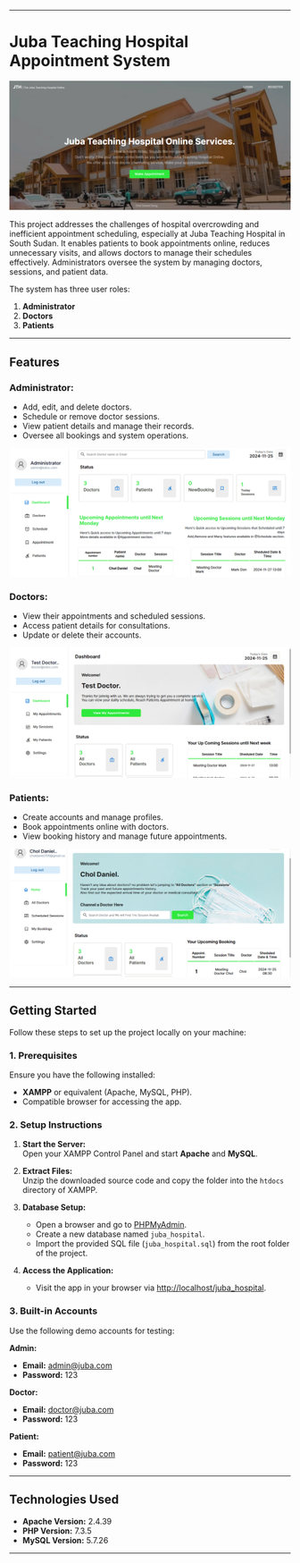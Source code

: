 
---

# Juba Teaching Hospital Appointment System  

![](https://github.com/Dau2004/Juba-Teaching-Hospital/blob/main/Screenshots/Screenshot%202024-11-25%20122408.png)  

This project addresses the challenges of hospital overcrowding and inefficient appointment scheduling, especially at Juba Teaching Hospital in South Sudan. It enables patients to book appointments online, reduces unnecessary visits, and allows doctors to manage their schedules effectively. Administrators oversee the system by managing doctors, sessions, and patient data.  

The system has three user roles:  
1. **Administrator**  
2. **Doctors**  
3. **Patients**  

---

## Features  

### Administrator:  
- Add, edit, and delete doctors.  
- Schedule or remove doctor sessions.  
- View patient details and manage their records.  
- Oversee all bookings and system operations.  

![](https://github.com/Dau2004/Juba-Teaching-Hospital/blob/main/Screenshots/Screenshot%202024-11-25%20114539.png)  

### Doctors:  
- View their appointments and scheduled sessions.  
- Access patient details for consultations.  
- Update or delete their accounts.  

![](https://github.com/Dau2004/Juba-Teaching-Hospital/blob/main/Screenshots/Screenshot%202024-11-25%20113211.png)  

### Patients:  
- Create accounts and manage profiles.  
- Book appointments online with doctors.  
- View booking history and manage future appointments.  

![](https://github.com/Dau2004/Juba-Teaching-Hospital/blob/main/Screenshots/Screenshot%202024-11-25%20114437.png)  

---

## Getting Started  

Follow these steps to set up the project locally on your machine:  

### 1. Prerequisites  
Ensure you have the following installed:  
- **XAMPP** or equivalent (Apache, MySQL, PHP).  
- Compatible browser for accessing the app.  

### 2. Setup Instructions  
1. **Start the Server:**  
   Open your XAMPP Control Panel and start **Apache** and **MySQL**.  

2. **Extract Files:**  
   Unzip the downloaded source code and copy the folder into the `htdocs` directory of XAMPP.  

3. **Database Setup:**  
   - Open a browser and go to [PHPMyAdmin](http://localhost/phpmyadmin).  
   - Create a new database named `juba_hospital`.  
   - Import the provided SQL file (`juba_hospital.sql`) from the root folder of the project.  

4. **Access the Application:**  
   - Visit the app in your browser via [http://localhost/juba_hospital](http://localhost/edoc-doctor-appointment-system-main_1).  

### 3. Built-in Accounts  
Use the following demo accounts for testing:  

**Admin:**  
- **Email:** admin@juba.com  
- **Password:** 123  

**Doctor:**  
- **Email:** doctor@juba.com  
- **Password:** 123  

**Patient:**  
- **Email:** patient@juba.com  
- **Password:** 123  

---

## Technologies Used  
- **Apache Version:** 2.4.39  
- **PHP Version:** 7.3.5  
- **MySQL Version:** 5.7.26  

---


